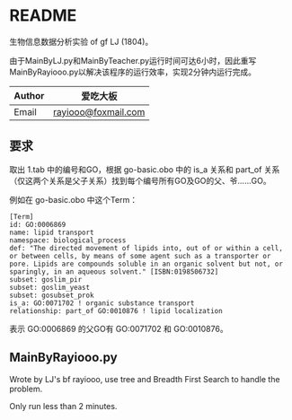 # README
生物信息数据分析实验 of gf LJ (1804)。

由于MainByLJ.py和MainByTeacher.py运行时间可达6小时，因此重写MainByRayiooo.py以解决该程序的运行效率，实现2分钟内运行完成。

|Author|爱吃大板|
|---|---|
|Email|rayiooo@foxmail.com|

## 要求
取出 1.tab 中的编号和GO，根据 go-basic.obo 中的 is_a 关系和 part_of 关系（仅这两个关系是父子关系）找到每个编号所有GO及GO的父、爷……GO。

例如在 go-basic.obo 中这个Term：
```
[Term]
id: GO:0006869
name: lipid transport
namespace: biological_process
def: "The directed movement of lipids into, out of or within a cell, or between cells, by means of some agent such as a transporter or pore. Lipids are compounds soluble in an organic solvent but not, or sparingly, in an aqueous solvent." [ISBN:0198506732]
subset: goslim_pir
subset: goslim_yeast
subset: gosubset_prok
is_a: GO:0071702 ! organic substance transport
relationship: part_of GO:0010876 ! lipid localization
```
表示 GO:0006869 的父GO有 GO:0071702 和 GO:0010876。

## MainByRayiooo.py

Wrote by LJ's bf rayiooo, use tree and Breadth First Search to handle the problem.

Only run less than 2 minutes.
